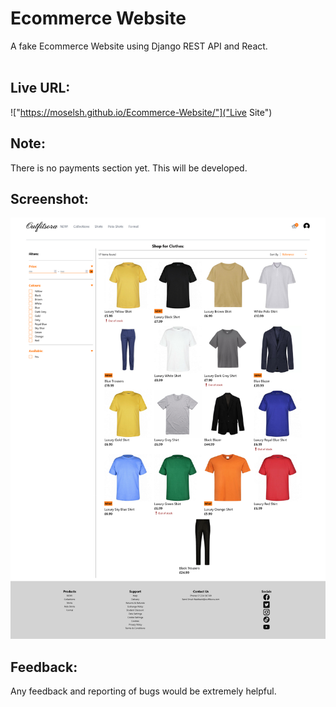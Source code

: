 # Ecommerce Website
A fake Ecommerce Website using Django REST API and React.
<br><br>

## Live URL:
!["https://moselsh.github.io/Ecommerce-Website/"]("Live Site")

## Note:
There is no payments section yet. This will be developed.

## Screenshot:
![](Screenshot.png)

## Feedback:
Any feedback and reporting of bugs would be extremely helpful.
